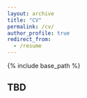 ```yaml
---
layout: archive
title: "CV"
permalink: /cv/
author_profile: true
redirect_from:
  - /resume
---
```


{% include base_path %}

## TBD
